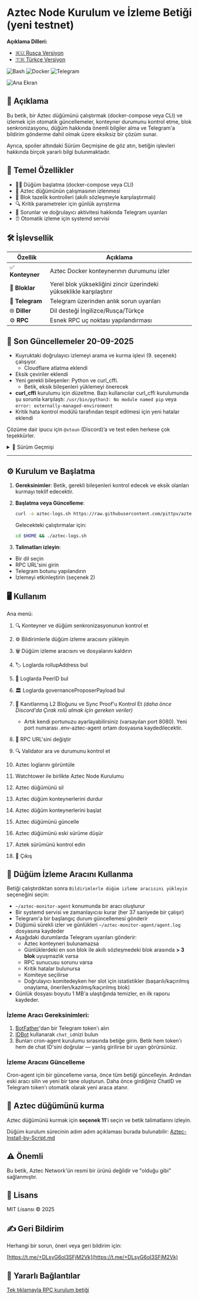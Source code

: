 # Aztec Node Kurulum ve İzleme Betiği (yeni testnet)

**Açıklama Dilleri:**
- [🇷🇺 Rusça Versiyon](https://github.com/pittpv/aztec-monitoring-script/blob/main/ "Rusça açıklama")
- [🇹🇷 Türkçe Versiyon](https://github.com/pittpv/aztec-monitoring-script/blob/main/tr/ "Türkçe açıklama")

![Bash](https://img.shields.io/badge/Bash-5.2-blue)
![Docker](https://img.shields.io/badge/Docker-20.10+-blue)
![Telegram](https://img.shields.io/badge/Telegram-API-blue)

![Ana Ekran](https://raw.githubusercontent.com/pittpv/aztec-monitoring-script/main/other/img-en-2025-05-25-05-44-01.png)

## 📝 Açıklama

Bu betik, bir Aztec düğümünü çalıştırmak (docker-compose veya CLI) ve izlemek için otomatik güncellemeler, konteyner durumunu kontrol etme, blok senkronizasyonu, düğüm hakkında önemli bilgiler alma ve Telegram'a bildirim gönderme dahil olmak üzere eksiksiz bir çözüm sunar.

Ayrıca, spoiler altındaki Sürüm Geçmişine de göz atın, betiğin işlevleri hakkında birçok yararlı bilgi bulunmaktadır.

## 🌟 Temel Özellikler

* 🏃🏻‍ Düğüm başlatma (docker-compose veya CLI)
* 🐳 Aztec düğümünün çalışmasının izlenmesi
* 🔗 Blok tazelik kontrolleri (akıllı sözleşmeyle karşılaştırmalı)
* 🔍 Kritik parametreler için günlük ayrıştırma
* 📨 Sorunlar ve doğrulayıcı aktivitesi hakkında Telegram uyarıları
* ⏰ Otomatik izleme için systemd servisi

## 🛠️ İşlevsellik

| Özellik          | Açıklama                                       |
| ---------------- | ------------------------------------------------- |
| ✅ **Konteyner**  | Aztec Docker konteynerının durumunu izler |
| 🔄 **Bloklar**    | Yerel blok yüksekliğini zincir üzerindeki yükseklikle karşılaştırır  |
| 🤖 **Telegram**  | Telegram üzerinden anlık sorun uyarıları                 |
| 🌐 **Diller** | Dil desteği İngilizce/Rusça/Türkçe                  |
| ⚙️ **RPC**       | Esnek RPC uç noktası yapılandırması               |

## 📌 Son Güncellemeler 20-09-2025
- Kuyruktaki doğrulayıcı izlemeyi arama ve kurma işlevi (9. seçenek) çalışıyor.
  - Cloudflare atlatma eklendi
- Eksik çeviriler eklendi
- Yeni gerekli bileşenler: Python ve curl\_cffi.
  - Betik, eksik bileşenleri yüklemeyi önerecek
- **curl_cffi** kurulumu için düzeltme. Bazı kullanıcılar curl_cffi kurulumunda şu sorunla karşılaştı: `/usr/bin/python3: No module named pip` veya `error: externally-managed-environment`
- Kritik hata kontrol modülü tarafından tespit edilmesi için yeni hatalar eklendi

Çözüme dair ipucu için `@xtoun` (Discord)’a ve test eden herkese çok teşekkürler.


<details>
<summary>📅 Sürüm Geçmişi</summary>

### 17-09-2025
- Yeni ağ ve testnet için tam destek.
- Yeni düğüm kurulum betiği.
  - Web3signer için YML anahtar dosyalarının otomatik oluşturulması.
  - Web3signer kurulumu ve başlatılması.
  - Keystore.json anahtar şemasının otomatik oluşturulması.
  - Çoklu doğrulayıcı modu desteği (düğüm başına 10'a kadar).
  - Tüm doğrulayıcılar için bir ortak yayıncı adresi atama veya her birinin kendi adresini kullanma (attester ile aynı) yeteneği.
  - Tüm önceki özellikler (gerekli yazılımların otomatik kurulumu, port kontrolleri, özel port atama yeteneği, doğrulamalar).
- Düğüm için yeni izleme aracı betiği (seçenek 2).
  - Tüm durum türlerini (✅ onaylama, ❌ onaylama, ⛏️ Blok kazıldı, 📤 Blok önerildi, ⚠️ Blok kaçırıldı) içeren slot bazlı istatistiklerle yeni Telegram bildirimleri.
  - Çoklu doğrulayıcı modu (komiteye katılan tüm doğrulayıcılar için istatistikler) ve tek doğrulayıcı modu desteği.
  - DEBUG modu – oldukça ayrıntılı izleme günlükleri almayı sağlar. Günlük /root/aztec-monitor-agent/agent.log dosyasına yazılır. Etkinleştirmek için /root/.env-aztec-agent içinde DEBUG=true yapın (varsayılan false).
  - Kontroller bir systemd zamanlayıcısı ile tam olarak her 37 saniyede bir (bir slotun yaklaşık süresi) çalışır – hiçbir durumu kaçırmazsınız!
  - Tüm önceki özellikler (senkronizasyon kontrolü, kritik hata tespiti, hızlı günlük görüntüleme, otomatik güncellemeler, düşürme işlevi, konteyner yönetimi ve daha fazlası).
- Rollup ve GSE sözleşmelerinde doğrudan doğrulayıcı arama ve doğrulama için yeni betik (seçenek 9).
  - Hızlı doğrulayıcı arama ve durum kontrolü.
  - Tek bir istekte birden çok doğrulayıcının kontrolünü destekler.
  - Ağdaki aktif doğrulayıcıların tam sayısı.
  - Her zaman güncel bilgiler.
- Güncellenmiş betik sürüm kontrol işlevi. Artık yeni sürümler ve güncellemeler hakkında kısa açıklamalar gösteriliyor.
- Kritik hata kontrol modülü tarafından tespit edilen yeni hatalar eklendi, düzeltme yönergeleri ve Telegram bildirimleri ile birlikte.
- Diğer özelliklere yönelik küçük iyileştirmeler

### 21-08-2025
- PeerID arama işlevi güncellendi (işlev geri yüklendi + yeni özellikler)
  - Betik, günlüklerde düğümün PeerID'sini bulur
  - Mevcut Nethermind.io verileri arasında arar
  - Mevcut Nethermind.io verilerinde bulunamazsa, arşivde arar
- Cron aracı oluşturma işlevi güncellendi
  - Artık komite dahil etme bildiriminde, doğrulayıcı adresine tıklayarak dashtec.xyz'deki sayfasına gidebilirsiniz.
- Aztec düğüm kurulum betiği güncellendi
  - Ufw aktivite kontrolü eklendi.
  - Ufw aktifse, 8080 ve 40400 portları için kurallar eklenir, aksi takdirde kurallar eklenmez.

### 06-08-2025
- Doğrulayıcı kuyruğu kontrol işlevi geri yüklendi.

### 02-08-2025
- Doğrulayıcı komite dahil etme kontrol işlevi güncellendi (işlev geri yüklendi)
  - Birden fazla doğrulayıcı adresi belirtilebilir

### 01-08-2025
- Doğrulayıcı kontrol betiği güncellendi. Kontrol modları eklendi.
  - Hızlı işleme – yüksek CPU yükü
  - Yavaş işleme – CPU yükü yok
- Aztec düğüm sürüm kontrolü, betik yüklenirken zaman kaybını önlemek için ayrı bir menü öğesine taşındı.

### 29-07-2025
- Aztec Düğüm Güncelleme işlevi eklendi. İşlev, Watchtower'dan otomatik güncellemeleri beklemek yerine düğümü anında günceller.
  - Ayrıca, bir düşürme işlemi yaptıysanız ve geri dönmek istiyorsanız bu seçeneği kullanın.
  - `docker-compose.yml` dosyasını kontrol eder ve etiketi `latest` ile değiştirir
- Aztec Düğüm Düşürme işlevi eklendi. İşlev, Docker Hub'daki tüm düğüm sürümlerini gösterir, listeden seçilen herhangi bir sürüme geri dönüşe izin verir.
  - İstenilen sürümün seçimi
  - `docker-compose.yml` dosyasının güncellenmesi
  - Konteynerlerin durdurulması, indirilmesi ve başlatılması

### 28-07-2025
- Watchtower ile Aztec düğüm kurulum betiği güncellendi. Kurulum sırasında betik soracaktır: "Birden fazla doğrulayıcı çalıştırmak istiyor musunuz? (y/n)"
  - Çoklu doğrulayıcı modunda kurulum (düğüm başına 10'a kadar doğrulayıcı)
  - Tek doğrulayıcı modunda kurulum

### 21-07-2025
- CLI'de düğüm başlatma komutu güncellendi (validatorPrivateKey**s**) 1.1.0 ve üzeri düğüm sürümleri için
- CLI'de düğüm içeren eski ekran oturumlarını kontrol etme ve yeni bir oturum oluşturmadan önce silme işlevi eklendi.
- Rollup sözleşme adresi güncellendi.

### 15-07-2025
- **Doğrulayıcılar** için Telegram bildirim sistemi geliştirildi. Fikir için teşekkürler @malbur187 (Discord)
  - Düğüm izleme cron aracı kurulurken, artık hangi bildirimleri alacağınızı seçebilirsiniz: sadece hatalar veya ayrıca komite seçimi ve blok oluşturma uyarıları.
  - Seçim `.env-aztec-agent` dosyasına kaydedilir ve sonraki araç yeniden oluşturmalarında uygulanır. Değiştirmek için `.env-aztec-agent` dosyasını düzenleyin.
- Kritik hata tespiti eklendi. Düğüm günlüklerinde kritik bir hata bulunursa, bir Telegram bildirimi gönderilir.
  - Hata dizisi, birleşik bir JSON dosyası aracılığıyla güncellenir, yeni hataların ve çözümlerinin hızlı bir şekilde eklenmesine olanak tanır.
- PeerID arama işlevi güncellendi. Fikir için teşekkürler @web3.creed (Discord)
  - Başarılı günlük tespitinden sonra, PeerID genel veritabanı `aztec.nethermind.io`'da kontrol edilir ve sonuç gösterilir.
- Küçük iyileştirmeler

### 25-06-2025
- "Aztec Düğüm Konteynerlerini Durdur" işlevi eklendi – akıllı bir işlev, düğüm konteynerini çalıştırma yönteminizi (docker-compose veya CLI) hatırlar ve seçilen modda çalışmaya devam eder.
  - Çalışma yöntemi sorulduğunda, düğümünüzün nasıl çalıştığını belirtin: `docker-compose` veya `CLI`
  - Docker-compose dosyasının yolu sorulduğunda, kök dizinden itibaren yolu şu biçimde verin: `/root/aztec` veya `./aztec`
  - Tüm ayarlar `.env-aztec-agent` dosyasına kaydedilir. İsterseniz değiştirebilirsiniz.
- "Aztec Düğüm Konteynerlerini Başlat" işlevi eklendi – "Aztec Düğüm Konteynerlerini Durdur" işlevinde (seçenek 13) atanan konteyner çalıştırma yöntemini kullanan akıllı bir işlev.
  - **Konteyner yönetim yöntemini ayarlamadıysanız** (seçenek 13) ve "Aztec Düğüm Konteynerlerini Başlat" işlevini kullanırsanız, **bir CLI düğümü başlatma sihirbazı** olarak çalışacaktır. Bu durumda, betik gerekli CLI başlatma parametrelerini soracak, komutu oluşturacak ve CLI düğümünü bir ekran oturumunda başlatacaktır.
  - Tüm ayarlar `.env-aztec-agent` dosyasına kaydedilir. İsterseniz değiştirebilirsiniz.
- Cron-agent oluşturma işlevi güncellendi – artık ChatID ve Telegram token'ı `.env-aztec-agent` dosyasına kaydediliyor ve cron-agent'ı kaldırırken/oluştururken yeniden girilmesi gerekmiyor.
- Betik yüklendiğinde Aztec Düğüm sürüm kontrolü eklendi.

### 22-06-2025
- Aztec günlüklerini görüntüleme işlevi – otomatik yenileme ile son 500 satırı gösterecek şekilde güncellendi.
- Konteyner ve mevcut blok kontrol işlevi - günlük okuma iyileştirildi ve bellek sorunlarının önlenmesi sağlandı
- Gerekli betik araçları için geliştirilmiş bağımlılık kontrolü ve kurulumu.

### 06-06-2025

- Betiğin ve Telegram bildirimlerinin tam yerelleştirmesi, üç dilde yapıldı. Türkçe dili eklendi.
- Docker ve **Watchtower** ile Aztec düğümü kurma işlevi eklendi. Watchtower, yapılandırmayı korurken düğüm konteynerini otomatik olarak güncellemek üzere yapılandırılmıştır.
  - Bağımlılıkların kurulumu
  - Docker ve Docker Compose kontrolü ve gerekirse kurulumu
  - Varsayılan portların kullanılabilirliğinin kontrolü ve gerekirse portları değiştirme seçeneği.
  - En son düğüm ikilisinin kurulumu
  - `.env` ve `docker-compose` dosyalarının otomatik oluşturulması
  - UFW'de portların açılması
  - Düğümün başlatılması ve ilk günlüklerin gösterilmesi
- Aztec düğümünü silme işlevi eklendi

### 05-06-2025
- Watchtower uyumluluğu için güncelleme

### 04-06-2025
- Hata ayıklama düzeyi günlüklerinde blok numarası arama mekanizması (Seçenek 1 ve cron aracı) geliştirildi. Hata ayıklama, bilgi (ve muhtemelen diğer tüm) günlük düzeylerini destekler. Maksimum doğru arama sonuçları.
- Geliştirilmiş blok doğrulama hata işleme
- Yeni bir seçenek eklendi – Betikten doğrudan düğüm günlüklerini görüntüleme (Günlüklerden çıkmak için Ctrl+C)
- Seçenek 1 çalıştırılırken günlüklerden blok numarası çıktısı eklendi.
- Betik sürüm kontrolü eklendi. Güncellemeler varsa, betik sizi bu konuda bilgilendirecektir.
- Küçük iyileştirmeler

### 02-06-2025
- Farklı Aztec düğüm sürümleriyle daha iyi uyumluluk için günlük okuma filtre değerleri güncellendi
- RPC/cast hataları için günlüğe kaydetme eklendi
- Betik sürüm günlüğü eklendi

### 01-06-2025
- Geliştirilmiş uyumluluk. Betik artık hem Docker tabanlı hem de CLI Aztec düğümleriyle çalışıyor
- Yeni günlük formatı "block NNNN" için destek eklendi
- Seçenek 9'daki hesaplamalar için `bc` yardımcı programının otomatik kontrolü ve kurulumu
- Daha güvenilir veri ayrıştırma için analiz öncesi ANSI kodlarının kaldırılması
- Günlüklerde PeerID tespiti sorunu düzeltildi
- Blok onaltılık değerlerinin işlenmesi optimize edildi
- Telegram bildirim sistemi geliştirildi

### 30-05-2025
- Doğrulayıcı kontrol işlevi eklendi. Tüm doğrulayıcıları analiz eder, belirli olanlar için bilgi gösterir, tam listeyi görüntüler.
- İspat oluşturma seçeneği için Aztec düğümü özel port kurulumu. Bu, kurulum sırasında düğüm portunu değiştirdiyseniz gereklidir.

### 29-05-2025
- 1 MB'a ulaşıldığında günlük dosyası temizleme, ilk rapor korunur.
</details>


---

## ⚙️ Kurulum ve Başlatma

1. **Gereksinimler**:
   Betik, gerekli bileşenleri kontrol edecek ve eksik olanları kurmayı teklif edecektir.

2. **Başlatma veya Güncelleme**:

   ```bash
   curl -o aztec-logs.sh https://raw.githubusercontent.com/pittpv/aztec-monitoring-script/main/aztec-logs.sh && chmod +x aztec-logs.sh && ./aztec-logs.sh
   ```

   Gelecekteki çalıştırmalar için:

   ```bash
   cd $HOME && ./aztec-logs.sh
   ```

3. **Talimatları izleyin**:

  * Bir dil seçin
  * RPC URL'sini girin
  * Telegram botunu yapılandırın
  * İzlemeyi etkinleştirin (seçenek 2)

## 🖥️ Kullanım

Ana menü:

1. 🔍 Konteyner ve düğüm senkronizasyonunun kontrol et
2. ⚙️ Bildirimlerle düğüm izleme aracısını yükleyin
3. 🗑️ Düğüm izleme aracısını ve dosyalarını kaldırın
4. 🏷️ Loglarda rollupAddress bul
5. 👥 Loglarda PeerID bul
6. 🏛️ Loglarda governanceProposerPayload bul
7. 🔗 Kanıtlanmış L2 Bloğunu ve Sync Proof'u Kontrol Et *(daha önce Discord'da Çırak rolü almak için gereken veriler)*
   - Artık kendi portunuzu ayarlayabilirsiniz (varsayılan port 8080). Yeni port numarası .env-aztec-agent ortam dosyasına kaydedilecektir.
8. 🔌 RPC URL'sini değiştir
9. 🔍 Validator ara ve durumunu kontrol et
10. Aztec loglarını görüntüle
11. Watchtower ile birlikte Aztec Node Kurulumu
12. Aztec düğümünü sil
13. Aztec düğüm konteynerlerini durdur
14. Aztec düğüm konteynerlerini başlat
15. Aztec düğümünü güncelle
16. Aztec düğümünü eski sürüme düşür
17. Aztek sürümünü kontrol edin

0. 🚪 Çıkış

## 🚀 Düğüm İzleme Aracını Kullanma

Betiği çalıştırdıktan sonra `Bildirimlerle düğüm izleme aracısını yükleyin` seçeneğini seçin:

- `~/aztec-monitor-agent` konumunda bir aracı oluşturur
- Bir systemd servisi ve zamanlayıcısı kurar (her 37 saniyede bir çalışır)
- Telegram'a bir başlangıç durum güncellemesi gönderir
- Düğümü sürekli izler ve günlükleri `~/aztec-monitor-agent/agent.log` dosyasına kaydeder
- Aşağıdaki durumlarda Telegram uyarıları gönderir:
  - Aztec konteyneri bulunamazsa
  - Günlüklerdeki en son blok ile akıllı sözleşmedeki blok arasında **> 3 blok** uyuşmazlık varsa
  - RPC sunucusu sorunu varsa
  - Kritik hatalar bulunursa
  - Komiteye seçilirse
  - Doğrulayıcı komitedeyken her slot için istatistikler (başarılı/kaçırılmış onaylama, önerilen/kazılmış/kaçırılmış blok)
- Günlük dosyası boyutu 1 MB'a ulaştığında temizler, en ilk raporu kaydeder.

### İzleme Aracı Gereksinimleri:

1. [BotFather](https://t.me/BotFather)'dan bir Telegram token'ı alın
2. [IDBot](https://t.me/myidbot) kullanarak `chat_id`nizi bulun
3. Bunları cron-agent kurulumu sırasında betiğe girin.
   Betik hem token'ı hem de chat ID'sini doğrular — yanlış girilirse bir uyarı görürsünüz.

### İzleme Aracını Güncelleme

Cron-agent için bir güncelleme varsa, önce tüm betiği güncelleyin. Ardından eski aracı silin ve yeni bir tane oluşturun. Daha önce girdiğiniz ChatID ve Telegram token'ı otomatik olarak yeni araca atanır.

## 🚀 Aztec düğümünü kurma

Aztec düğümünü kurmak için **seçenek 11**'i seçin ve betik talimatlarını izleyin.

Düğüm kurulum sürecinin adım adım açıklaması burada bulunabilir: [Aztec-Install-by-Script.md](https://github.com/pittpv/aztec-monitoring-script/blob/main/tr/Aztec-Install-by-Script.md)

## ⚠️ Önemli

Bu betik, Aztec Network'ün resmi bir ürünü değildir ve "olduğu gibi" sağlanmıştır.

## 📜 Lisans

MIT Lisansı © 2025

## ✍️ Geri Bildirim

Herhangi bir sorun, öneri veya geri bildirim için:

[https://t.me/+DLsyG6ol3SFjM2Vk](https://t.me/+DLsyG6ol3SFjM2Vk)

## 🔗 Yararlı Bağlantılar

[Tek tıklamayla RPC kurulum betiği](https://github.com/pittpv/sepolia-auto-install "RPC için hızlı bir şekilde Sepolia düğümü kurun")
